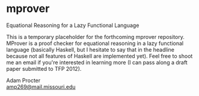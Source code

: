 mprover
=======

Equational Reasoning for a Lazy Functional Language

This is a temporary placeholder for the forthcoming mprover repository. MProver is a proof checker for equational reasoning in a lazy functional language (basically Haskell, but I hesitate to say that in the headline because not all features of Haskell are implemented yet). Feel free to shoot me an email if you're interested in learning more (I can pass along a draft paper submitted to TFP 2012).

Adam Procter<br/>
amp269@mail.missouri.edu